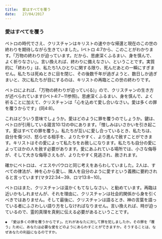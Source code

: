 ```yaml
---
title:  愛はすべてを覆う
date:   27/04/2017
---
```


### 愛はすべてを覆う

 ペトロの時代でさえ、クリスチャンはキリストの速やかな帰還と現在のこの世の終わりを期待しながら生きていました。Iペトロ 4:7から、このことがわかります。「万物の終わりが迫っています。だから、思慮深くふるまい、身を慎んで、よく祈りなさい」。言い換えれば、終わりに備えなさい、ということです。実質的に「終わり」は、私たち1人ひとりに関する限り、死んだあとの一瞬にすぎません。私たちは死ぬときに目を閉じ、その後数千年が過ぎようと、数日しか過ぎまいと、次に私たちが目にするのは、キリストの再臨とこの世の終わりです。

 ペトロによれば、「万物の終わりが迫ってい(る)」ので、クリスチャンの生き方が述べられています(Iペト4:7∼11参照)。思慮深くふるまい、身を慎んで、よく祈ることに加えて、クリスチャンは「心を込めて愛し合いなさい。愛は多くの罪を覆うからです」(同4:8)。

 これはどういう意味でしょうか。愛はどのように罪を覆うのでしょうか。鍵は、ペトロが引用している箴言10:12の中にあります。「憎しみはいさかいを引き起こす。愛はすべての罪を覆う」。私たちが互いに愛し合っているとき、私たちは、自分を傷つけ、怒らせる相手を、よりたやすく、より進んで赦すことができます。キリストはその愛によって私たちをお赦しになります。私たちも自分の愛によってほかの人を赦す必要があります。愛にあふれている場所では、小さな侮辱が、そして大きな侮辱さえもが、よりたやすく見逃され、赦されます。

 確かにペトロは、イエスやパウロと同じ考えをあらわしていました。2人は、すべての律法が、神を心から愛し、隣人を自分のように愛すという義務に要約されると言っています(マタ22:34∼39、ロマ13:8∼10)。

 ペトロはまた、クリスチャンは温かくもてなしなさい、と勧めています。再臨は近いかもしれませんが、それを理由に、クリスチャンは社会的関係から身を引くべきではありません。そして最後に、クリスチャンは語るとき、神の言葉を語っている者にふさわしい語り方をしなければなりません。言い換えれば、時が迫っているので、霊的真理を真剣に伝える必要があるということです。

`◆ 「愛は多くの罪を覆うからです」。だれがあなたに対して罪を犯しましたか。その罪を「覆う」ために、あなたは必要な愛をどのようにあらわすことができますか。そうすることは、なぜあなたの利益になるのですか。`
